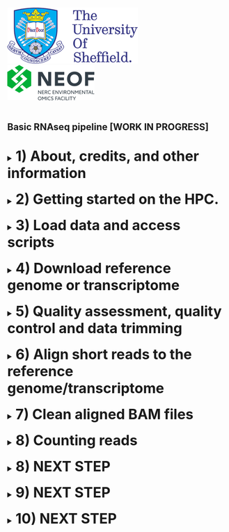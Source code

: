 <img src="images/shef_logo.png"
     alt="Sheffield University Icon"
     style="left; margin-right: 10px;" />
<img src="images/NEOF.png"
    alt="NEOF Icon"
    style="left; margin-right: 10px;" />
<br>
<br>
## Basic RNAseq pipeline [WORK IN PROGRESS]
<br>
<font size="4">
<details><summary><font size="6"><b>1) About, credits, and other information</b></font></summary>
  <br>
  <br>
  Compiled by: Gavin Gouws and Katy Maher, NERC Environmental Omics Facility, University of Sheffield<br>
  <br>
  
	
  This pipeline is set up to perform the analysis of RNAseq data using standard tools, as introduced in the NEOF
  RNAseq, Differential Gene Expression and Pathway Analysis workshop. Details of the workshops can be found 
  [here](https://neof.org.uk/training/). 

  This pipeline closley follows the approach and workflow developed for the above workshop by Katy Maher, Helen 
  Hipperson, Ewan Harney, Steve Paterson, Bert Overduin, Matthew Gemmell and Xuan Liu. It also relies substantially 
  on scripts developed by Katy Maher. Use and referencing of this repository implicitly acknowledges these contributions.

  The pipeline relies on you having short-read Illumina transcriptomic data for your samples, and access to a 
  published or publically-available reference genome or transcriptome with (preferably) a high level of annotation.

  This protocol has been written for use with the University of Sheffield's
  [BESSEMER](https://docs.hpc.shef.ac.uk/en/latest/bessemer/index.html) HPC system, but should be applicable to 
  any GNU/Linux-based HPC system, with appropriate software installations and modification. Your mileage 
  may vary.

  Code which the user (that's you) must run is highlighted in a code block like this:
  ```
  I am code - you must run me
  ```
  Sometimes the desired output from a command or additional information about the command is included in the code
  block as a comment.
  
  For example:
  ```
  Running this command
  # Should produce this output
  ```

  File-paths within normal text are within single quote marks, like this:

  '/home/user/a_file_path'
  <br><br>
 Contact: Gavin Gouws //  g.gouws@sheffield.ac.uk
  </details>
<br>
<details><summary><font size="6"><b>2) Getting started on the HPC.</b></font></summary>
  <br>
  <br>
  <font size="4"><b>2.1) Access the HPC</b></font>
  <br>
	
  To access the BESSEMER high-performance computer (HPC) you must be connected
  to the university network - this can be achieved remotely by using the
  virtual private network (VPN) service.

  [Please see the university IT pages for details on how to connect to the VPN.](https://students.sheffield.ac.uk/it-services/vpn)

  Once connected to the VPN you also need to connect to the HPC using a secure shell (SSH)
  connection. This can be achieved using the command line on your system (the Mac Terminal or Windows 
  PowerShell) or a software package such as [MobaXterm](https://mobaxterm.mobatek.net/).

  [See the university pages for guidance on how to connect to the VPN](https://docs.hpc.shef.ac.uk/en/latest/hpc/index.html).

  <br>
  <font size="4"><b>2.2) Access a worker node on BESSEMER</b></font>
  <br>
  
  Once you have successfully logged into BESSEMER, you need to access a worker node:

  ```
  srun --pty bash -l
  ```
  You should see that the command prompt has changed from

  ```
  [<user>@bessemer-login2 ~]$
  ```
  to
  ```
  [<user>@bessemer-node001 ~]$
  ```
  ...where \<user\> is your University of Sheffield (UoS) IT username.

  
  <br>
  <font size="4"><b>2.3) Load the Genomics Software Repository</b></font>
  <br>
  
  The Genomics Software Repository contains several pre-loaded pieces of software
  and environments useful for a range of genomics analyses, including this one.
  
  Type:
  
  ```
  source ~/.bash_profile
  ```
  
  Did you receive the following message when you accessed the worker node?
  
  ```
  Your account is set up to use the Genomics Software Repository
  ```

  If so, you are set up and do not need to do the following step.
  If not, enter the following:
  
  ```
  echo -e "if [[ -e '/usr/local/extras/Genomics' ]];\nthen\n\tsource /usr/local/extras/Genomics/.bashrc\nfi" >> $HOME/.bash_profile
  ```
  ...and then re-load your profile:
  
  ```
  source ~/.bash_profile
  ```
  
  Upon re-loading, you should see the message relating to the Genomics Software Repository above.

  
  <br>
  <font size="4"><b>2.4) Set up your conda profile</b></font>
  <br>
  
  If you have never run conda before on the Bessemer, you might have to initialise your conda. To do this type:
  
  ```
  conda init bash
  ```
  
  You will then be asked to reopen your current shell. Log out and then back into Bessemer and then continue. 
  <br>
  
  <br>
  <font size="4"><b>2.5) Accessing the molecolb priority queue/partition</b></font>
  <br>

  
  These scripts are written to launch the jobs using the ___molecolb___ priority queue/partition. Contact one of the
  NEOF Bioinformatics Team to check whether you have or to grant you access. You could also use the general 
  ***sheffield*** partition. One of the team will gladly give you instructions for modifying the submission scripts
  to do this.
  <br>

  <br>
  <font size="4"><b>2.6) Running scripts on the HPC cluster</b></font>
  <br>
  
  To add our job to the job scheduler, we would submit the shell scripts using 'sbatch'
  (don't do this; it's simply an example).

  ```
  ## EXAMPLE - DON'T RUN
  sbatch scripts/example_script.sh
  ```

  We could then view the job that we have submitted to the job queue using 'squeue'.

  ```
  squeue --me
  ```

  The job will then receive the allocated resources, the task will run, and the appropriate output files generated 
  (inlcuding output and error logs). In the following workflow, the output from a particular step is the input for 
  the next step. **IMPORTANT:** You'll need to wait for each job to finish before submitting the next. It is also
  **important** to check the error and output logs after each step/job (before launching the next job) to see whether 
  it has completed properly or if there were issues or failures.
  
  You should also keep in mind that the resources (the number of cores, memory and time) requested in the scripts 
  may not be suitable for your own data set and analysis (or another HPC, if you are not using Bessemer), and may 
  need to be changed. Again, the NEOF Bioinformatics Team can help in setting these in the scripts.


  <br>
  <font size="4"><b>2.6) Passing command line arguments to a script</b></font>
  <br>

  As well as running the standardised scripts there are some parameters which will be unique to your project or data. 
  For example, these might be your file extensions, the name of your reference genome or the filtering parameters you
  want to implement for QC.<br>
  <br>

  To run a script with these extra parameters (termed 'arguments') we supply them on the command line with a 'flag'.
  For example, you might supply your genome file name to a script using the '-g' flag as

  ```
  a_demo_script.sh -g my_orgamism.fa
  ```
  </details>
  <br>

  <details><summary><font size="6"><b>3) Load data and access scripts</b></font></summary>
  <br>
  <br>
  <font size="4"><b>3.1) Create a working directory and load your data</b></font>
  <br>
  
  You should work in the directory '/fastdata' on BESSEMER as this allows shared access to your files, scripts,
  and output and error logs, all of which are useful for troubleshooting.<br>
  <br>

  Check if you already have a directory in '/fastdata' by running the command exactly as it appears below.

  ```
  ls /fastdata/$USER
  ```

  If you receive the message
  ```
  ls: cannot access /fastdata/<user>: No such file or directory
  ```
  you'll need to create a new folder in '/fastdata' using the command exactly as it appears below:

  ```
  mkdir -m 0755 /fastdata/$USER
  ```

  You'll now need to create a new subdirectory in which you will do all your work. It is called 'my_project' in the
  commands below, but you are welcome to name it as you see fit. You'll then need to create a subdirectory within 
  'my_project', called 'raw_data', to receive your data. All other subirectories needed will be created when running
  the scripts. Create this directory structure as follows:
  
  ```
  mkdir /fastdata/$USER/my_project
  mkdir /fastdata/$USER/my_project/raw_data
  ```
  <br>
  <font size="4"><b>3.2) Required data inputs</b></font>
  <br>

  For this workflow, you'll need to provide your raw, paired-end transcriptomic/RNA sequence data and a reference
  genome or transcriptome to align this data to. You'll also need the annotation data/files for your genome or
  transcriptome.
  <br>
  <br>
  <font size="4"><b>3.3) Load required RNA sequence data onto the HPC</b></font>
  <br>
  
  If you have generated the data through NEOF, the NEOF team will download and archive your data as soon as 
  it is released by the Centre for Genomic Research (CGR) at the University of Liverpool. You will need to copy your 
  data into your 'raw_data' folder. The command will be similar to that below - a member of the NEOF Bioinformatics
  Team will give you the precise location of your data for copying:<br>
  <br>

  ```
  cp -r /fastdata/bi1gg_shared/your_project_data/* /fastdata/$USER/my_project/raw_data/
  # The source directory is an example; the precise location will be provided
  ```
  
  If you have downloaded your (or other) data to your personal computer, you'll need to transfer this to the HPC. 
  You can download the data generated through NEOF using the links ('wget' links) and resources that CGR provide. 
  Please be sure that you download the raw data. Links will be provided to download trimmed data, but since you 
  will be doing your own QC, you'll have greater flexibility when you have access to the raw data. To transfer data 
  to the HPC, you can use a file transfer protocol, such as 'scp', the upload feature in MobaXTerm or a tool such
  as [FileZilla](https://filezilla-project.org/). Be sure that you upload the data to '/fastdata/$USER/my_project/raw_data'.


  Run 'ls' on your 'raw_data' folder and you should see something like the following
  
  ```
  ls /fastdata/$USER/my_project_raw_data
  # sample1_R1_001.fq.gz
  # sample1_R2_001.fq.gz
  # sample2_R1_001.fq.gz
  # sample2_R2_001.fq.gz
  ```
  
  Make sure that you have removed any '.tar.gz' or '.zip' files and any files that contain improperly demultiplexed data. 
  These may be labelled 'unclassified' (e.g., 'Unclassified_R1', 'Unclassified_R2') or be indicated as 'R0' reads. 
  <br>

  The workflow assumes that the '/fastdata/<user>my_project/raw_data' directory contains sequence data that are:

  * Paired (two files per biological sample)
  * Demultiplexed
  * In FASTQ format
  * In the compressed '.gz' format (optional, but recommended)

  <br>
  <b><font size="4">3.4) Copy the analysis scripts</b></font>
  <br>
  Clone this GitHub repository and then copy the 'scripts' folder into your '/fastdata/$USER/my_project'
  folder. You can then delete the GitHub download.

  ```
  git clone https://github.com/ggouws/HPC_RNAseq
  cp -r HPC_RNAseq/scripts /fastdata/$USER/my_project/
  rm -rf HPC_RNAseq
  ```
  </details>
  <br>
  
 
 <details><summary><font size="6"><b>4)  Download reference genome or transcriptome</b></font></summary>
 <br>
  <br>
  
  Now that we have set up the HPC and have our data, we need to source and add the reference genome 
  or transcriptome. 
  <br>

  Remember that all scripts are launched from and work is done in our primary working directory 
  ('/fastdata/$USER/my_project'), so you'll need to navigate there when logging on to Bessemer and prior
  to launching any scripts.

  ```
cd /fastdata/$USER/my_project
```
  
  If the reference genome or transcriptome you intend to use is available on NCBI, we will use the 
  '01_reference_download.sh' script to download it. This script creates a directory ('reference') 
  in '/fastdata/$USER/my_project' in which to place the reference genome/transcriptome, uses the 
  NCBI-datasets tool to download it, unpacks the downloaded '.zip' file and tidies the output, 
  leaving the genome/transcriptome ('.fna' or 'fasta' file) and the annotation ('.gff' or 'gff3') 
  file.
  <br>

  To run this script, we will supply the following command-line argument:
  - the NCBI-datasets download link for your genome/transcriptome (-L)
  <br><br>
  This is available by following the "datasets" tab (the second tab) on the NCBI genome page of the record or
  accession that you are interested in. The command-line query can then be copied from the pop-up window and
  pasted after the '-L' flag in the job submission as below.

<img src="images/datasets.png"
     alt="Example of NCBI datasets link"
     style="left; margin-right: 5px;" />

    
  ``` 
 sbatch scripts/01_reference_download.sh \
 -L "Insert copied NCBI-datasets command-line query here within quotation marks"
  ```
 
 When the script has finished running, the genome/transcriptome and annotation files will be in your 'reference'
 directory. 
 
 
 If you have downloaded your reference genome/transcriptome differently or have it downloaded to your
 personal computer, you will need to transfer it to the HPC, using one of the approaches discussed above. You will
 need to create a 'reference' directory first and be sure to place your reference and annotation data in there. 
 
  ``` 
  mkdir reference
  ```


 </details>
  <br>
 <details><summary><font size="6"><b>5)  Quality assessment, quality control and data trimming</b></font></summary>
  <br>
  <br>
  <font size="4"><b>5.1) Raw data quality assessment</b></font>
  <br>
 
  Our first analytical tasks are to investigate the quality of our sequence data and the fastq files, and then perform
  quality filtering and trimming, such that high quality data remain for mapping and quantifying.
  
  Firstly, you'll need to run the script to generate the quality plots of the raw data. This script
  runs [fastQC](https://www.bioinformatics.babraham.ac.uk/projects/fastqc/) on each sample separately. The script then 
  uses [MultiQC](https://multiqc.info) to combine the fastQC reports for the individual samples into a combined quality 
  plot (in 'html' format), which you can download and view in a browser.<br>
  <br>
  
  <b>The command line arguments you must supply are:</b><br>
  - the file extension for your R1 reads (-F)
  - the file extension for your R2 reads (-R)
  <br><br>
  
   <br>
  
  
  ```   
 sbatch scripts/02_raw_fastqc.sh -F _R1.fastq.gz -R _R2.fastq.gz
  ``` 
  
  <br>

Once the script has finished running, the fastQC output will be in a 'raw_fastqc' folder. The MultiQC reports will 
be placed in a folder called 'quality_reports', which you can download to view the contents in a browser. There will 
be two MultiQC plots, one for the R1 reads for all your samples ('Raw_data_R1_multiqc_report.html') and one for the
R2 reads (Raw_data_R2_multiqc_report.html). View and consider these reports when considering your strategy for cleaning 
(filtering and trimming) your data.

  
For most data sets, you'll likely see:

- The quality decreases towards the end of the reads
- The R2 reads have poorer quality than the R1 reads
- The read sizes have a range compared to all being one size. However, most of the reads are towards the long end of the range.

Generally, even if data is looking good we would carry out quality control to get rid of any poor data that is masked
by the very good data and to remove any adapter sequences. In the next step, we'll carry out quality control on our fastq files.
<br>
<br>
<font size="4"><b>5.2) QC: Filtering and trimming</b></font>
<br>
  
Quality control generally comes in two forms:

1. **Trimming**: This is directly cutting off bits of sequence. This is typical in the form of trimming off low quality bases from the end of reads and trimming off adapters at the start of reads.
2. **Filtering**: This occurs when entire reads are removed. A typical occurrence of this is when a read is too short and we do not want reads below a certain length.

To carry this out, we will use [Trimmomatic](http://www.usadellab.org/cms/index.php?page=trimmomatic).

  
<br>
To run Trimmomatic we will use the '03_trimmomatic.sh' script. This has many optional parameters you can use for filtering and trimming your data. 
By default this script assumes you have paired end data and the the quality is encoded using *phred33* (typical for most Illumina data).
<br>

<b>The command line arguments you must supply are:</b><br>
  
  - the file extension for your R1 reads (-F)
  - the file extension for your R2 reads (-R)
  <br><br>
  
<b>Optionally, you can also supply:</b><br>
  
  - parameters for ILLUMINACLIP (-K).
  - parameters for SLIDINGWINDOW (-S)
  - parameters for LEADING (-L)
  - parameters for TRAILING (-T)
  - parameters for CROP (-C)
  - parameters for HEADCROP (-H)
  - parameters for MINLEN (-M) 
<br><br>

More details of the optional parameters can be found below or in the Trimmomatic [manual](http://www.usadellab.org/cms/index.php?page=trimmomatic)
  
  - ILLUMINACLIP: These settings are used to find and remove Illumina adapters. First, a fasta file of known adapter sequences is given, followed by the number of mismatches allowed between the adapter and read sequence and then thresholds for how accurate the alignment is between the adapter and read sequence. The fasta file of adapter sequences ('TruSeq3-PE-2.fa') is provided in your downloaded 'scripts' folder.
  - SLIDINGWINDOW: This specifies to scan the read quality over a 4 bp window, cutting when the average quality drops below the specified phred score.
  - LEADING: The minimum quality value required to keep a base at the start of the read.
  - TRAILING: The minimum quality value required to keep a base at the end of the read.
  - CROP: Cut the read to a specified length.
  - HEADCROP: Cut the specified number of bases from the start of the read.
  - MINLEN: This specifies the minimum length of a read to keep; any reads shorter than the specified length are discarded.
    <br><br>
An example of how to run Trimmomatic can be found below. The parameters provided are fairly standard quality thresholds. You are welcome to try these,
evaluate how your data are filtered and then consider other parameters.
 
<br><br>
 
 ```   
 sbatch scripts/03_trimmomatic.sh -F _R1.fastq.gz -R _R2.fastq.gz \
 -K ILLUMINACLIP:scripts/TruSeq3-PE-2.fa:2:30:10 \
 -S SLIDINGWINDOW:4:30 \
 -M MINLEN:50 \
 -L LEADING:3 \
 -T TRAILING:3
 ``` 
<br>
When the script has finished running the trimmed data will be in a 'trimmed' folder. Each sample will have now be represented by four files. There will 
be paired R1 and R2 read files, for the R1 and R2 reads that remained paired after filtering and trimming, and unpaired R1 and R2 files for those R1 
and R2 reads, where only one of the pair remained after filtering. For our analyses, we will use the reads that are still paired.<br> 

<br>
<br>
<font size="4"><b>5.3) Trimmed data quality assessment</b></font>
<br>
 
Now that we have run Trimmomatic, we can check how successful our quality control has been by running fastQC and MultiQC on the 
cleaned data, as per the command below:<br>
<br> 

```   
sbatch scripts/04_clean_fastqc.sh
```   
<br><br>

When the script is finished running, the fastQC output and reports will be in a 'clean_fastqc' folder. The two MultiQC html reports
('Clean_data_R1_multiqc_report.html' and 'Clean_data_R2_multiqc-report.html') will be in the 'quality_reports' folder for you to 
download and examine.

If you are satisfied with the quality and amount of data (number of reads) retained, you can proceed with your analysis.
If not, you can return to the Trimmomatic step, changing the parameters and repeating the quality control.
  
  </details>
  <br>
  
 <details><summary><font size="6"><b>6) Align short reads to the reference genome/transcriptome</b></font></summary>
  <br>
  <br>  
 
 We are now ready to map our cleaned reads to our reference genome or transcriptome. To do this, we will use 
 [HISAT2](http://daehwankimlab.github.io/hisat2/manual/). HISAT2 is a fast and memory-efficient alignment tool, and - 
 importantly for RNAseq work - it is a "splice aware" aligner. This means that it can map reads from transcriptomic 
 sequencing over the exon-intron junctions in a genome. Many common alignment tools are not "splice aware" and cannot
 accommodate these exon-intron junctions. As such, these tools will only be suitable for mapping our sequence reads
 against a transcriptome (rather than a genome).<br>

 
The script below will index the genome we downloaded earlier and will then map our paired and trimmed reads from
Trimmomatic to the reference. 

 
  <br>
  <b>You'll need to provide two arguments in your command line when launching the script:</b><br>
  
  - the accession number of your reference genome/transcriptome (-A)<br>
  - the extension (e.g., 'fna' or 'fasta' of your reference genome/transcriptome (-X)<br>
  
  The accession number need not be complete, but should be informative (unique) enough to identify your specific 
  reference if you have multiple potential references in your 'reference' folder. Be careful when using hyphens 
  (-) and underscores (_).
   <br><br>
  
   <br>
 
  ```   
 sbatch scripts/05_reference_align.sh -A GCA_017639245 -X fna.gz
  ```  
  

HISAT2 will align your reads, and output the aligned results for each sample in SAM (Sequence Alignment Map format).
This output is piped to SAMtools, a programme for writing, viewing and manipulating alignment files, which sorts them
and generates a BAM file (a compressed, binary version of the SAM file). These sorted BAM files are found in a folder
called 'aligned'. HISAT2 will also generate (using the '--met-file' function) a report and mapping statistics for each
sample ('_sample_name_.stats') in the 'aligned' folder. The script also uses the 'flagstat' function of SAMtools to generate
a mapping quality report ('initial_mapping_quality'), which you can find in the 'quality_reports' folder. This file will
contain the mapping statistics for all samples, with the sample names appearing before the tables of statistics. 

We can view the latter report as such (press `q` to exit this view when done):

  
  ```
  less quality_reports/initial_mapping_quality
  ```
   
  <br><br>
We need to consider how many of our reads have been mapped and how many of these have been mapped in pairs (i.e., the
R1 and R2 reads have both properly mapped), as this is the data we will proceed with. If the mapping quality is poor
and data are lost, we may need to consider alternative reference genomes or transcriptomes (if available), revisit the
QC of our data or possibly adjust our mapping parameters.



  </details>
  <br>
 
   
 <details><summary><font size="6"><b>7)  Clean aligned BAM files</b></font></summary>
  <br>
  <br>    
If we are satisfied with the quality of our mapping, we will now proceed to clean up our BAM files. We will use
SAMtools to exclude:

  
  - Reads that were not mapped at all
  - Reads that were not mapped properly in pairs (i.e., one read was mapped and the other not)
  
SAMtools will use the 'flagstat' [flags] to identify and include reads that were mapped in pairs ('-f 2') and to exlcude reads 
that weren't mapped or weren't mapped in pairs ('-F 12').

To clean our aligned files, we will submit the script as below (no additional arguments are needed).
  <br><br>

  
  ```
  sbatch scripts/06_align_clean.sh
  ```
   
  <br><br>
  
The script will create the cleaned BAM files ('_sample_prefix_.clean.bam') for each sample and place them in an
'aligned_clean' folder. It will also use SAMtools 'flagstat' to produce a mapping report ('final_mapping_quality')
in the 'quality_reports' folder. This will hold the reports for all of your samples. Upon viewing it, we should
hopefully see that all of the reads we have retained are properly mapped in pairs.

  
  ```
  less quality_reports/final_mapping_quality
  ```
   
  <br><br>

If so, we can now proceed to quantifying our transcriptomic reads!

  </details>
  <br>
  
 <details><summary><font size="6"><b>8) Counting reads</b></font></summary>
  <br>
  <br>   
   
  We will now use [htseq-count](https://htseq.readthedocs.io/en/release_0.11.1/count.html) to 
  quantify/count our transcripts (reads) for the various genes or exons. For this, we need to be sure
  that we have the annotation file ('.gff', '.gff3' or '.gtf' file) in our 'reference' directory. The
  more detailed the annotation, the better.
  <br>

   
  The command line further below includes various arguments, which will need to be considered:<br>
  <br><br>
  
  - -A: The start of the accession number or file name of your genome/transcriptome annotation file. As with the
    mapping step above, you only need to provide enough information to distinguish this file from other annotation
    files that may be in your 'reference' folder.
  - -X: The file extension of the genome/transcriptome annotation file.
  - -m: This determines how the software will deal with reads that overlap more than one feature (e.g., straddling
    introns or mapping to multiple genes). The options available are "union" (the most commonly used mode; for
    reads spanning an intron), "intersection-strict" and "intersection-nonempty". There is a useful illustration
    [here](https://htseq.readthedocs.io/en/release_0.11.1/count.html) to show the use and impact of the different modes.
  - -s: Whether the data are stranded ("yes") or not ("no"). This refers to whether your data/sequence reads are in a
    particular orientation. There is more information [here](https://chipster.csc.fi/manual/library-type-summary.html).
    This will depend on your library preparation.
  - -t: The feature type that you want to quantify, typically genes ("gene" or "CDS", depending on the annotation) or exons
    ("exon"). The features that can be quantified are named in the third column of your ('.gff') annotation file.
  - -i: The GFF attribute that you want to use as a feature ID. This is what is used to identify the counts in the tables
    that are produced. If multiple GFF lines have the same ID, they will be considered as being part of the same feature.
    As such, a high resolution annotation is desirable. 
  - -r: This specifies whether the aligned BAM files are sorted by alignment position ("pos") or by read name ("name").
    The preceding scripts sort the files by position, but you may have data that have been sorted by name. 
  <br>
The script will be launched as such:
  <br>  
  <br> 
  
  ``` 
  sbatch scripts/07_htseq-count.sh \
  -A GCA_017639245 \
  -X gff \
  -m union \
  -s yes \
  -t gene \
  -i ID \
  -r pos
  ``` 
  
  <br>  
    
  Once the script has run, a file '' for each sample will be saved to a folder called 'htseq'. Each file has two columns - 
  the first with the feature name and the second with the read counts for that feature. Counts will also be presented for 
  ambiguously mapped features or for "no features", where the features aren't defined in the annotation file. Potentially,
  unaligned or alignments with poor quality can also be counted, but these should have zero counts, as we filtered our
  aligned BAM files.
  
  
  
  ```  
 qsub scripts/08_call_snps.sh -g GCA_017639245.1_MMon_1.0_genomic.fna -o monkparakeet -a 20 -b 20
  ```   
  <br>
  When this script has finished running you should have a vcf file in your 'vcf' folder. 
  
  </details>
  <br>
  
 <details><summary><font size="6"><b>8) NEXT STEP</b></font></summary>
  <br>
  <br>    
 <b> The next step is to clean the VCF so we retain only high quality SNP sites we can be confident in. The script applies the following filters:</b>
 <br><br>  
  
 - Only biallelic SNPs are retained. 
 - It removes SNPs that are less than 250 bp from the start or end of a contig or chromosome.
 - It removes SNPs informed by less than a user specified number of reads, quality threshold and genotyped for less than a specified number of individuals.
 - Users pick a minimum allele frequency (MAF) below which variants will be removed, as these ones are difficult to tell apart from sequencing errors.
 - Sites are removed if the average genotype depth (across individuals) is greater than X times the average genotype depth (considering all sites), where X is a user specified number number.
 - To keep only the most diverse SNP sites we also filter to keep only sites which have called at least one individual that is homozygous for the reference, one that is homozygous for the alternate and one heterozygous individual.
 - Sites are removed if they are highly correlated and adjacent to one another, based on a user-defined correlation coefficient and sliding window length.
  
  The user then specifies how many SNPs they want to randomly extract from the VCF to take forward for primer design.
  <br><br>  
  
 <b> You must supply the command line with the 10 following parameters:</b>
 <br>
  
 - (-o) the name you want to call your VCF, this should match the name you specified in the previous step,
 - (-g) the name of the genome which was used to align the data,
 - (-r) minimum depth needed to retain a SNP site,
 - (-q) the minimum quality threshold for a SNP to be retained (all SNPs with a lower quality score will be excluded,
 - (-i) the minimum number of individuals typed to retain a SNP,
 - (-m) the minimum allele frequency,
 - (-a) a multiplier; sites will be excluded when the average genotype depth (per site) is more than this number times greater than the average genotype depth (considering all sites),
 - (-c) the correlation coefficient R2; sites with an R2 above this value (within a certain window) will be removed, 
 - (-w) the window for assessing correlation between sites; it can be set to a number of sites with an interger alone, or base pairs by adding bp, kb, or Mb after an integer (without any space),
 - (-n) number of SNPs to subsample for primer design; it is advisiable to extract more (up to a third more) than will ultimately be needed for the final genotyping,
  <br>
  <br>
  
  ```
  qsub scripts/09_filter_vcf.sh -o monkparakeet -g GCA_017639245.1_MMon_1.0_genomic.fna \
  -r 3 -q 20 -i 3 \
  -m 0.3 \
  -a 2 \
  -c 0.2 -w 5kb \
  -n 108 
  ```
  <br>
  Intermediate filtering files will be written to your 'vcf' folder and final files for primer design will be in a folder titled 'primer_design'.
  <br>
  
  <br>
  We recommend looking at the output log ('09_filter_vcf.out.log'). Following each filter, an explanation of the filter, a file name and the total number of remaining SNPs are printed to the log, providing an indication of drop out at each stage. We expect to see a fairly large reduction in the number of SNPs at most stages, but after the final filter (eexclusion of correlated adjacent SNPs) there will hopefully still be several thousand SNPs to choose from. 
  <br>
  
  <br>
  If the number of SNPs following filtering is less than the subsampling number (-n), subsampling will fail. The log file will produce an error indicating this. If the number of SNPs following filtering is less than two times greater than the subsampling number (-n), subsampling will proceed, but the output log will give a warning and suggest that the user should inspect drop out and relax some filters. The error file (09_filter_vcf.err.log) may provide further information if troubleshooting is required.
  
  
  </details>
  <br>    
 
 
 <details><summary><font size="6"><b>9) NEXT STEP </b></font></summary>
  <br>
  <br>    
  
  We are now ready to prepare the file needed for primer design for the Fluidigm D3 design portal. The D3 User Guide Instructions can be downloaded [here](https://d3.standardbio.com/account/login).
  
  <br> 
  
  To make the files you need [R](https://www.r-project.org) and [R Studio](https://posit.co/download/rstudio-desktop/) installed on your computer. 
  
  <br> 
  
  Once these are installed download the two files in the 'primer_design' directory onto your computer and the script '10_make_primer_file.R'.
  You can then use the '10_make_primer_file.R' script to make the final output file for SNP design. 
  <br>
  
  Follow the instructions contained in the R script to update the names of your files. 
  <br> 
  
  You should now be ready to submit the final file for primer design.
  
  </details>
  <br>  
 
 <details><summary><font size="6"><b>10) NEXT STEP</b></font></summary>
  <br>
  <br>  
    
   First make an account for the [D3 design portal](https://d3.standardbio.com/account/login).
   
   <br> 
   I recommend you read through the D3 User Guide you downloaded in the previous step. The key steps are summarised below.
   
   - Log into your account on the D3 portal 
   - click `+ NEW PANEL`
   - `SNP Type™ Assays - for SNP genotyping` -> `NEXT`
   - `New Panel` -> `NEXT`
   - `Others (Others - none - none)` -> `NEXT`
   - `No SNP Masking` -> `NEXT`
   - `Panel Properties - Panel Name`: Give your panel a sensible name -> `FINISH`
   - Click `FILE UPLOAD` -> `DOWNLOAD TEMPLATE`
   - Open the downloaded file in excel and select the tab at the bottom titled `Targets by Sequence`. Add the name and sequence details from the file you generated in R in the step above to this tab and then save this tab as a text file.
   - Back on the `FILE UPLOAD` page -> `choose file` and select the file you just saved
   - Click `IMPORT`
   - Select the tick box at the top left next to 'Target' column and then click `SUBMIT FOR DESIGN`
 <br><br>   
 
 Once submitted you will get an email when the primers are designed. 
 <br>
 
 On the `REVIEW DESIGN` tab you now archive any targets that failed primer design ('Not Designable'), 'Nonstandard', or are surplus to your required number of SNPs.
 
 To do this check the blue tick box to the left of the 'Targets' you wish to remove and then click archive. 
 
 When you are happy with the sites you have selected click on the QUOTE button in the top right.
 - `PLATE LAYOUT` -> `Default`
 - `REQUEST QUOTE`
 - Leave `Promotion Code\Blanket PO#` and `Comments` fields blank
 - `Volume (SNP Type)` -> click the dropdown menu and select the volume of primer you want to order 
 - Click `REQUEST QUOTE`.
 
 <br>
 
 You will then get an email when your quote is ready and can proceed to order. Please talk to/email Rachel Tucker (r.tucker@sheffield.ac.uk) for help with ordering.
